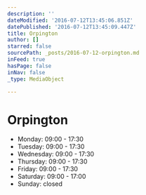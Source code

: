 ```yaml
---
description: ''
dateModified: '2016-07-12T13:45:06.851Z'
datePublished: '2016-07-12T13:45:09.447Z'
title: Orpington
author: []
starred: false
sourcePath: _posts/2016-07-12-orpington.md
inFeed: true
hasPage: false
inNav: false
_type: MediaObject

---
```

# Orpington

* Monday: 09:00 - 17:30
* Tuesday: 09:00 - 17:30
* Wednesday: 09:00 - 17:30
* Thursday: 09:00 - 17:30
* Friday: 09:00 - 17:30
* Saturday: 09:00 - 17:00
* Sunday: closed